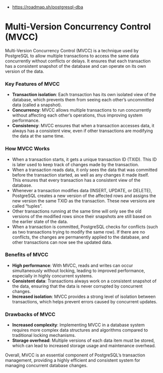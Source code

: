 - https://roadmap.sh/postgresql-dba

# Multi-Version Concurrency Control (MVCC)

Multi-Version Concurrency Control (MVCC) is a technique used by  PostgreSQL to allow multiple transactions to access the same data  concurrently without conflicts or delays. It ensures that each  transaction has a consistent snapshot of the database and can operate on its own version of the data.

### Key Features of MVCC

- **Transaction isolation**: Each transaction has its own isolated view of the database, which prevents them from seeing each  other’s uncommitted data (called a snapshot).
- **Concurrency**: MVCC allows multiple transactions to  run concurrently without affecting each other’s operations, thus  improving system performance.
- **Consistency**: MVCC ensures that when a transaction  accesses data, it always has a consistent view, even if other  transactions are modifying the data at the same time.

### How MVCC Works

- When a transaction starts, it gets a unique transaction ID (TXID).  This ID is later used to keep track of changes made by the transaction.
- When a transaction reads data, it only sees the data that was  committed before the transaction started, as well as any changes it made itself. This ensures that every transaction has a consistent view of  the database.
- Whenever a transaction modifies data (INSERT, UPDATE, or DELETE),  PostgreSQL creates a new version of the affected rows and assigns the  new version the same TXID as the transaction. These new versions are  called “tuples”.
- Other transactions running at the same time will only see the old  versions of the modified rows since their snapshots are still based on  the earlier state of the data.
- When a transaction is committed, PostgreSQL checks for conflicts  (such as two transactions trying to modify the same row). If there are  no conflicts, the changes are permanently applied to the database, and  other transactions can now see the updated data.

### Benefits of MVCC

- **High performance**: With MVCC, reads and writes can  occur simultaneously without locking, leading to improved performance,  especially in highly concurrent systems.
- **Consistent data**: Transactions always work on a  consistent snapshot of the data, ensuring that the data is never  corrupted by concurrent changes.
- **Increased isolation**: MVCC provides a strong level of isolation between transactions, which helps prevent errors caused by concurrent updates.

### Drawbacks of MVCC

- **Increased complexity**: Implementing MVCC in a  database system requires more complex data structures and algorithms  compared to traditional locking mechanisms.
- **Storage overhead**: Multiple versions of each data item must be stored, which can lead to increased storage usage and maintenance overhead.

Overall, MVCC is an essential component of PostgreSQL’s transaction  management, providing a highly efficient and consistent system for  managing concurrent database changes.